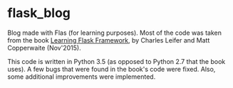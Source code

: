 # flask_blog

Blog made with Flas (for learning purposes). Most of the code was taken from the book [Learning Flask Framework](https://www.packtpub.com/web-development/learning-flask-framework), by Charles Leifer and Matt Copperwaite (Nov'2015). 

This code is written in Python 3.5 (as opposed to Python 2.7 that the book uses). A few bugs that were found in the book's code were fixed. Also, some additional improvements were implemented. 
